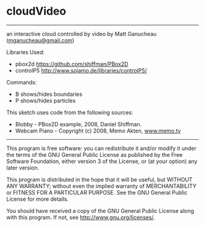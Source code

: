 # cloudVideo #
-----------------------------------
an interactive cloud controlled by video
by Matt Ganucheau (mganucheau@gmail.com)

Libraries Used: 
- pbox2d    https://github.com/shiffman/PBox2D
- controlP5 http://www.sojamo.de/libraries/controlP5/

Commands:
- B shows/hides boundaries
- P shows/hides particles

This sketch uses code from the following sources:
- Blobby - PBox2D example, 2008, Daniel Shiffman.
- Webcam Piano - Copyright (c) 2008, Memo Akten, www.memo.tv

-----------------------------------
 
This program is free software: you can redistribute it and/or modify
it under the terms of the GNU General Public License as published by
the Free Software Foundation, either version 3 of the License, or
(at your option) any later version.
 
This program is distributed in the hope that it will be useful,
but WITHOUT ANY WARRANTY; without even the implied warranty of
MERCHANTABILITY or FITNESS FOR A PARTICULAR PURPOSE.  See the
GNU General Public License for more details.
 
You should have received a copy of the GNU General Public License
along with this program.  If not, see <http://www.gnu.org/licenses/>.
 
